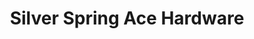 ---
title: "Silver Spring Ace Hardware"
url: /silver-spring/silver-spring-ace-hardware/
shop: doityourself
---